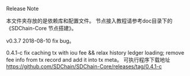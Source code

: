 Release Note

本文件夹存放的是依赖库和配置文件。
节点接入教程请参考doc目录下的《SDChain-Core 节点搭建》。

v0.3.7 
2018-08-10 
fix bug。

0.4.1-c 
fix caching tx with iou fee && relax history ledger loading;
remove fee info from tx record and add it into tx meta。
可执行程序下载地址 https://github.com/SDChain/SDChain-Core/releases/tag/0.4.1-c

